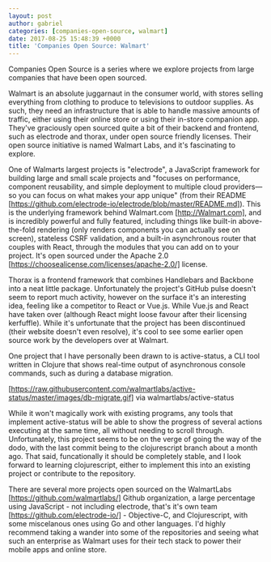 ```yaml
---
layout: post
author: gabriel
categories: [companies-open-source, walmart]
date: 2017-08-25 15:48:39 +0000
title: 'Companies Open Source: Walmart'
---
```


Companies Open Source is a series where we explore projects from large companies
that have been open sourced.

Walmart is an absolute juggarnaut in the consumer world, with stores selling
everything from clothing to produce to televisions to outdoor supplies. As such,
they need an infrastructure that is able to handle massive amounts of traffic,
either using their online store or using their in-store companion app. They've
graciously open sourced quite a bit of their backend and frontend, such as
electrode and thorax, under open source friendly licenses. Their open source
initiative is named Walmart Labs, and it's fascinating to explore.

One of Walmarts largest projects is "electrode", a JavaScript framework for
building large and small scale projects and "focuses on performance, component
reusability, and simple deployment to multiple cloud providers—so you can focus
on what makes your app unique" (from their README
[https://github.com/electrode-io/electrode/blob/master/README.md]). This is the
underlying framework behind Walmart.com [http://Walmart.com], and is incredibly
powerful and fully featured, including things like built-in above-the-fold
rendering (only renders components you can actually see on screen), stateless
CSRF validation, and a built-in asynchronous router that couples with React,
through the modules that you can add on to your project. It's open sourced under
the Apache 2.0 [https://choosealicense.com/licenses/apache-2.0/]  license.

Thorax is a frontend framework that combines Handlebars and Backbone into a neat
little package. Unfortunately the project's GitHub pulse doesn't seem to report
much activity, however on the surface it's an interesting idea, feeling like a
competitor to React or Vue.js. While Vue.js and React have taken over (although
React might loose favour after their licensing kerfuffle). While it's
unfortunate that the project has been discontinued (their website doesn't even
resolve), it's cool to see some earlier open source work by the developers over
at Walmart.

One project that I have personally been drawn to is active-status, a CLI tool
written in Clojure that shows real-time output of asynchronous console commands,
such as during a database migration.

 
[https://raw.githubusercontent.com/walmartlabs/active-status/master/images/db-migrate.gif]
via walmartlabs/active-status

While it won't magically work with existing programs, any tools that implement
active-status will be able to show the progress of several actions executing at
the same time, all without needing to scroll through. Unfortunately, this
project seems to be on the verge of going the way of the dodo, with the last
commit being to the clojurescript  branch about a month ago. That said,
funcationally it should be completely stable, and I look forward to learning
clojurescript, either to implement this into an existing project or contribute
to the repository.

There are several more projects open sourced on the WalmartLabs
[https://github.com/walmartlabs/]  Github organization, a large percentage using
JavaScript - not including electrode, that's it's own team
[https://github.com/electrode-io/]  - Objective-C, and Clojurescript, with some
miscelanous ones using Go and other languages. I'd highly recommend taking a
wander into some of the repositories and seeing what such an enterprise as
Walmart uses for their tech stack to power their mobile apps and online store.
